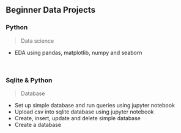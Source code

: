 ## Beginner Data Projects

### Python
> Data science
- EDA using pandas, matplotlib, numpy and seaborn

<br />

### Sqlite & Python
> Database
- Set up simple database and run queries using jupyter notebook
- Upload csv into sqlite database using jupyter notebook
- Create, insert, update and delete simple database
- Create a database

